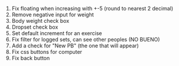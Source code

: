 1. Fix floating when increasing with +-5 (round to nearest 2 decimal)
2. Remove negative input for weight
3. Body weight check box
4. Dropset check box
5. Set default increment for an exercise
6. Fix filter for logged sets, can see other peoples (NO BUENO)
7. Add a check  for "New PB" (the one that will appear)
8. Fix css buttons for computer
9. Fix back button
